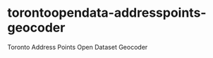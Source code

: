 torontoopendata-addresspoints-geocoder
======================================

Toronto Address Points Open Dataset Geocoder